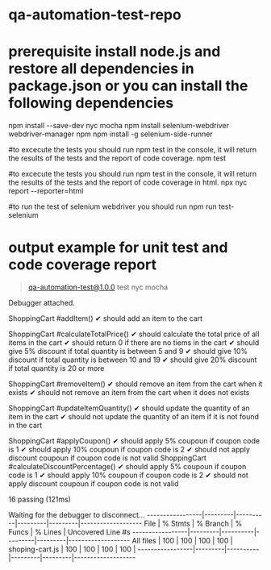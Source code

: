 # qa-automation-test-repo
# prerequisite install node.js and restore all dependencies in package.json or you can install the following dependencies
npm install --save-dev nyc mocha
npm install selenium-webdriver webdriver-manager npm 
npm install -g selenium-side-runner

#to excecute the tests you should run npm test in the console, it will return the results of the tests and the report of code coverage.
npm test 

#to excecute the tests you should run npm test in the console, it will return the results of the tests and the report of code coverage in html.
npx nyc report --reporter=html

#to run the test of selenium webdriver you should run
npm run test-selenium

# output example for unit test and code coverage report
> qa-automation-test@1.0.0 test
> nyc mocha

Debugger attached.


  ShoppingCart
    #addItem()
      ✔ should add an item to the cart

  ShoppingCart
    #calculateTotalPrice()
      ✔ should calculate the total price of all items in the cart
      ✔ should return 0 if there are no tiems in the cart
      ✔ should give 5% discount if total quantity is between 5 and 9
      ✔ should give 10% discount if total quantity is between 10 and 19
      ✔ should give 20% discount if total quantity is 20 or more

  ShoppingCart
    #removeItem()
      ✔ should remove an item from the cart when it exists
      ✔ should not remove an item from the cart when it does not exists

  ShoppingCart
    #updateItemQuantity()
      ✔ should update the quantity of an item in the cart
      ✔ should not update the quantity of an item if it is not found in the cart

  ShoppingCart
    #applyCoupon()
      ✔ should apply 5% coupoun if coupon code is 1
      ✔ should apply 10% coupoun if coupon code is 2
      ✔ should not apply discount coupoun if coupon code is not valid
  ShoppingCart
    #calculateDiscountPercentage()
      ✔ should apply 5% coupoun if coupon code is 1
      ✔ should apply 10% coupoun if coupon code is 2
      ✔ should not apply discount coupoun if coupon code is not valid


  16 passing (121ms)

Waiting for the debugger to disconnect...
-----------------|---------|----------|---------|---------|-------------------
File             | % Stmts | % Branch | % Funcs | % Lines | Uncovered Line #s
-----------------|---------|----------|---------|---------|-------------------
All files        |     100 |      100 |     100 |     100 | 
 shoping-cart.js |     100 |      100 |     100 |     100 | 
-----------------|---------|----------|---------|---------|-------------------
